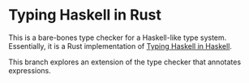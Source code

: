 # Typing Haskell in Rust
This is a bare-bones type checker for a Haskell-like type system.
Essentially, it is a Rust implementation of [Typing Haskell in Haskell](https://web.cecs.pdx.edu/~mpj/thih/thih.pdf?_gl=1*1kpcq97*_ga*MTIwMTgwNTIxMS4xNzAyMzAzNTg2*_ga_G56YW5RFXN*MTcwMjMwMzU4NS4xLjAuMTcwMjMwMzU4NS4wLjAuMA).

This branch explores an extension of the type checker that annotates expressions.
